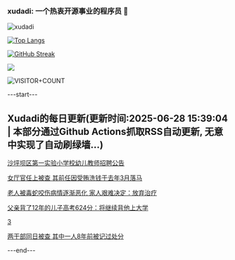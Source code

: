 ### xudadi: 一个热衷开源事业的程序员 👋

![xudadi](https://github-readme-stats-git-masterorgs-github-readme-stats-team.vercel.app/api?username=xudadi)

[![Top Langs](https://github-readme-stats.vercel.app/api/top-langs/?username=xudadi)](https://github.com/anuraghazra/github-readme-stats)

[![GitHub Streak](https://streak-stats.demolab.com?user=xudadi&locale=zh_Hans)](https://git.io/streak-stats)

![](https://raw.githubusercontent.com/xudadi/xudadi/main/assets/github-contribution-grid-snake.svg)

![VISITOR+COUNT](https://komarev.com/ghpvc/?username=xudadi&label=VISITOR+COUNT)


---start---

## Xudadi的每日更新(更新时间:2025-06-28 15:39:04 | 本部分通过Github Actions抓取RSS自动更新, 无意中实现了自动刷绿墙...)

[沙坪坝区第一实验小学校幼儿教师招聘公告](https://www.gongkaoleida.com/article/2479148)

[女厅官任上被查 其前任因受贿洗钱于去年3月落马](https://m.163.com/news/article/K34QL07Q0530JPVV.html)

[老人被毒蛇咬伤病情逐渐恶化 家人艰难决定：放弃治疗](https://m.163.com/news/article/K34NVG0K051492T3.html)

[父亲背了12年的儿子高考624分：将继续背他上大学](https://m.163.com/news/article/K33MHPH70514D3UH.html)

[3](https://m.163.com/touch/news/sub/domestic)

[两干部同日被查 其中一人8年前被记过处分](https://m.163.com/news/article/K34MHI9S0530JPVV.html)

---end---
